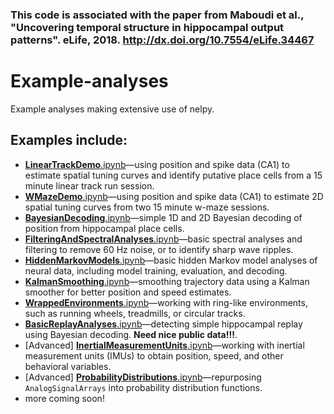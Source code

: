 

### This code is associated with the paper from Maboudi et al., "Uncovering temporal structure in hippocampal output patterns". eLife, 2018. http://dx.doi.org/10.7554/eLife.34467

# Example-analyses
Example analyses making extensive use of nelpy.

## Examples include:
  * [**LinearTrackDemo**.ipynb](../master/LinearTrackDemo.ipynb)—using position and spike data (CA1) to estimate spatial tuning curves and identify putative place cells from a 15 minute linear track run session.
  *  [**WMazeDemo**.ipynb](../master/WMazeDemo.ipynb)—using position and spike data (CA1) to estimate 2D spatial tuning curves from two 15 minute w-maze sessions.
  * [**BayesianDecoding**.ipynb](../master/BayesianDecoding.ipynb)—simple 1D and 2D Bayesian decoding of position from hippocampal place cells.
  * [**FilteringAndSpectralAnalyses**.ipynb](../master/FilteringAndSpectralAnalyses.ipynb)—basic spectral analyses and filtering to remove 60 Hz noise, or to identify sharp wave ripples.
  * [**HiddenMarkovModels**.ipynb](../master/HiddenMarkovModels.ipynb)—basic hidden Markov model analyses of neural data, including model training, evaluation, and decoding.
  * [**KalmanSmoothing**.ipynb](../master/KalmanSmoothing.ipynb)—smoothing trajectory data using a Kalman smoother for better position and speed estimates.
  * [**WrappedEnvironments**.ipynb](../master/WrappedEnvironments.ipynb)—working with ring-like environments, such as running wheels, treadmills, or circular tracks.
  * [**BasicReplayAnalyses**.ipynb](../master/BasicReplayAnalyses.ipynb)—detecting simple hippocampal replay using Bayesian decoding. **Need nice public data!!!**.
  * [Advanced] [**InertialMeasurementUnits**.ipynb](../master/InertialMeasurementUnits.ipynb)—working with inertial measurement units (IMUs) to obtain position, speed, and other behavioral variables.
  * [Advanced] [**ProbabilityDistributions**.ipynb](../master/ProbabilityDistributions.ipynb)—repurposing `AnalogSignalArrays` into probability distribution functions.
  * more coming soon!
